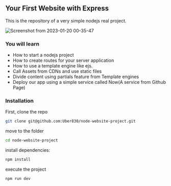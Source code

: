 ## Your First Website with Express

This is the repository of a very simple nodejs real project.

![Screenshot from 2023-01-20 00-35-47](https://user-images.githubusercontent.com/84889339/213625734-82734784-e71c-4719-98bf-294b523d2035.png)

### You will learn

- How to start a nodejs project
- How to create routes for your server application
- How to use a template engine like ejs.
- Call Assets from CDNs and use static files
- Divide content using partials feature from Template engines
- Deploy our app using a simple service called Now(A service from Github Page)

### Installation

First, clone the repo

```sh
git clone git@github.com:Uber830/node-website-project.git
```

move to the folder

```sh
cd node-website-project
```

install dependencies:

```sh
npm install
```

execute the project

```sh
npm run dev
```
